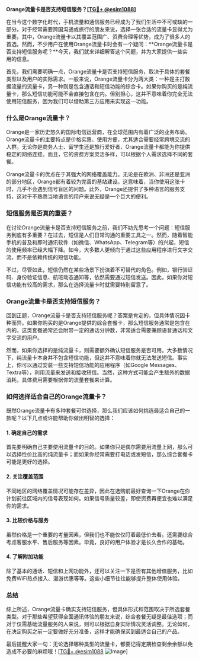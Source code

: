 **Orange流量卡是否支持短信服务？[[TG💪+ @esim1088](https://t.me/s/esim1088)]**

在当今这个数字化时代，手机流量和通信服务已经成为了我们生活中不可或缺的一部分。对于经常需要跨国沟通或旅行的朋友来说，选择一张合适的流量卡显得尤为重要。其中，Orange流量卡以其覆盖范围广、资费合理等优势，成为了很多人的首选。然而，不少用户在使用Orange流量卡时会有一个疑问：**Orange流量卡是否支持短信服务呢？**今天，我们就来详细解答这个问题，并为大家提供一些实用的信息。

首先，我们需要明确一点，Orange流量卡是否支持短信服务，取决于具体的套餐类型以及用户的实际需求。一般来说，Orange流量卡分为两大类：一种是主打数据流量的流量卡，另一种则是包含通话和短信功能的综合卡。如果你购买的是纯流量卡，那么短信功能可能不会直接包含在内。但别担心，这并不意味着你完全无法使用短信服务，因为我们可以借助第三方应用来实现这一功能。

### **什么是Orange流量卡？**

Orange是一家历史悠久的国际电信运营商，在全球范围内有着广泛的业务布局。Orange流量卡的主要特点是价格实惠、使用方便，尤其适合需要经常跨境交流的人群。无论你是商务人士、留学生还是旅行爱好者，Orange流量卡都能为你提供稳定的网络连接。而且，它的资费方案灵活多样，可以根据个人需求选择不同的套餐。

Orange流量卡的优点在于其强大的网络覆盖能力。无论是在欧洲、非洲还是亚洲的部分地区，Orange都有着较为完善的基站建设。这意味着，当你使用这张卡时，几乎不会遇到信号盲区的问题。此外，Orange还提供了多种语言的服务支持，这对于不熟悉当地语言的用户来说无疑是一个巨大的便利。

### **短信服务是否真的重要？**

在讨论Orange流量卡是否支持短信服务之前，我们不妨先思考一个问题：短信服务到底有多重要？在过去，短信是人们日常沟通的重要工具之一。然而，随着智能手机的普及和即时通讯软件（如微信、WhatsApp、Telegram等）的兴起，短信的使用频率已经大幅下降。如今，大多数人更倾向于通过这些应用程序进行文字交流，而不是依赖传统的短信功能。

不过，尽管如此，短信仍然在某些场景下扮演着不可替代的角色。例如，银行验证码、身份验证信息、航班动态通知等，依然需要通过短信发送。因此，如果你对短信功能有较高的需求，那么在选择流量卡时就需要特别留意了。

### **Orange流量卡是否支持短信服务？**

回到正题，Orange流量卡是否支持短信服务呢？答案是肯定的，但具体情况因卡种而异。如果你购买的是Orange提供的综合套餐卡，那么短信服务通常是包含在内的。这类套餐通常还会附带一定的通话分钟数，非常适合需要兼顾语音通话和文字交流的用户。

然而，如果你选择的是纯流量卡，则需要额外确认短信服务是否可用。大多数情况下，纯流量卡本身并不包含短信功能，但这并不意味着你就无法发送短信。事实上，你可以通过安装一些支持短信功能的应用程序（如Google Messages、Textra等），利用流量来发送和接收短信。当然，这种方式可能会产生额外的数据消耗，具体费用需要根据你的流量套餐来计算。

### **如何选择适合自己的Orange流量卡？**

既然Orange流量卡有多种套餐可供选择，那么我们应该如何挑选最适合自己的一款呢？以下几点或许能帮助你做出明智的选择：

#### **1. 确定自己的需求**
首先要明确自己主要使用流量卡的目的。如果你只是偶尔需要用流量上网，那么可以选择性价比高的纯流量卡；而如果你经常需要打电话或发短信，那么综合套餐卡可能是更好的选择。

#### **2. 关注覆盖范围**
不同地区的网络覆盖情况可能存在差异，因此在选购前最好查询一下Orange在你计划前往区域内的信号表现如何。如果信号质量较差，即使资费再便宜也难以满足你的需求。

#### **3. 比较价格与服务**
虽然价格是一个重要的考量因素，但我们也不能仅仅盯着最低价去看。还需要综合考虑客服水平、售后服务等因素。毕竟，良好的用户体验才是长久合作的基础。

#### **4. 了解附加功能**
除了基本的通话、短信和上网功能外，还可以关注一下是否有其他增值服务，比如免费WiFi热点接入、漫游优惠等等。这些小细节往往能够提升整体使用体验。

### **总结**

综上所述，Orange流量卡确实支持短信服务，但具体形式和范围取决于所选套餐类型。对于那些希望获得全面通讯体验的朋友来说，综合套餐无疑是最佳选项；而对于仅需基础流量服务的人来说，则可以根据自身实际情况灵活调整。无论如何，在决定购买之前一定要做好充分准备，这样才能确保买到最适合自己的产品。

最后提醒大家一句：无论选择哪种类型的流量卡，都要记得定期检查剩余余额以免造成不必要的麻烦哦！[[TG💪+ @esim1088](https://t.me/s/esim1088) ![Image](https://i.postimg.cc/4NQfJmqS/Snipaste-2025-05-13-00-14-12.png)]